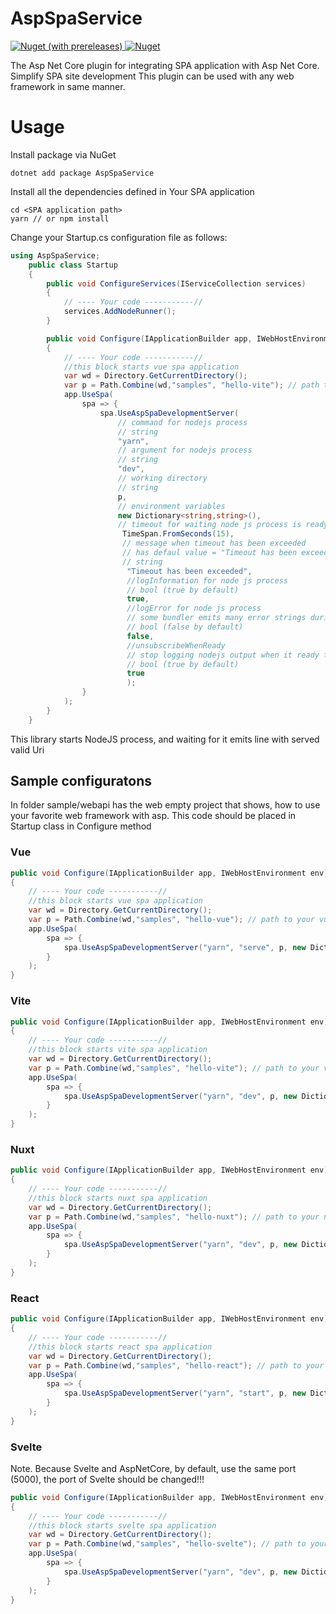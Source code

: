 # AspSpaService

<a href="https://www.nuget.org/packages/AspSpaService">
    <img alt="Nuget (with prereleases)" src="https://img.shields.io/nuget/vpre/AspSpaService">
</a>
<a href="https://www.nuget.org/packages/AspSpaService">
    <img alt="Nuget" src="https://img.shields.io/nuget/dt/AspSpaService">
</a>

The Asp Net Core plugin for integrating SPA application with Asp Net Core.
Simplify SPA site development
This plugin can be used with any web framework in same manner.

# Usage
Install package via NuGet
```
dotnet add package AspSpaService
```
Install all the dependencies defined in Your SPA application
```
cd <SPA application path>
yarn // or npm install
```

Change your Startup.cs configuration file as follows:
```cs
using AspSpaService;
    public class Startup
    {
        public void ConfigureServices(IServiceCollection services)
        {
            // ---- Your code -----------//
            services.AddNodeRunner();
        }

        public void Configure(IApplicationBuilder app, IWebHostEnvironment env)
        {
            // ---- Your code -----------//
            //this block starts vue spa application
            var wd = Directory.GetCurrentDirectory();
            var p = Path.Combine(wd,"samples", "hello-vite"); // path to your vuejs project
            app.UseSpa(
                spa => {
                    spa.UseAspSpaDevelopmentServer(
                        // command for nodejs process
                        // string
                        "yarn",
                        // argument for nodejs process
                        // string
                        "dev",
                        // working directory
                        // string
                        p,
                        // environment variables
                        new Dictionary<string,string>(),
                        // timeout for waiting node js process is ready to use
                         TimeSpan.FromSeconds(15),
                         // message when timeout has been exceeded
                         // has defaul value = "Timeout has been exceeded" (can be ommited!)
                         // string
                          "Timeout has been exceeded",
                          //logInformation for node js process
                          // bool (true by default)
                          true,
                          //logError for node js process
                          // some bundler emits many error strings during compilation
                          // bool (false by default)
                          false,
                          //unsubscribeWhenReady
                          // stop logging nodejs output when it ready to use
                          // bool (true by default)
                          true
                          );
                }
            );
        }
    }

```
This library starts NodeJS process, and waiting for it emits line with served valid Uri

## Sample configuratons
In folder sample/webapi has the web empty project that shows, how to use your favorite web framework with asp.
This code should be placed in Startup class in Configure method
### Vue
```cs
public void Configure(IApplicationBuilder app, IWebHostEnvironment env)
{
    // ---- Your code -----------//
    //this block starts vue spa application
    var wd = Directory.GetCurrentDirectory();
    var p = Path.Combine(wd,"samples", "hello-vue"); // path to your vuejs project
    app.UseSpa(
        spa => {
            spa.UseAspSpaDevelopmentServer("yarn", "serve", p, new Dictionary<string,string>(), TimeSpan.FromSeconds(15), "Timeout has been exceeded");
        }
    );
}

```
### Vite
```cs
public void Configure(IApplicationBuilder app, IWebHostEnvironment env)
{
    // ---- Your code -----------//
    //this block starts vite spa application
    var wd = Directory.GetCurrentDirectory();
    var p = Path.Combine(wd,"samples", "hello-vite"); // path to your vitejs project
    app.UseSpa(
        spa => {
            spa.UseAspSpaDevelopmentServer("yarn", "dev", p, new Dictionary<string,string>(), TimeSpan.FromSeconds(15), "Timeout has been exceeded");
        }
    );
}

```
### Nuxt
```cs
public void Configure(IApplicationBuilder app, IWebHostEnvironment env)
{
    // ---- Your code -----------//
    //this block starts nuxt spa application
    var wd = Directory.GetCurrentDirectory();
    var p = Path.Combine(wd,"samples", "hello-nuxt"); // path to your nuxt project
    app.UseSpa(
        spa => {
            spa.UseAspSpaDevelopmentServer("yarn", "dev", p, new Dictionary<string,string>(), TimeSpan.FromSeconds(15), "Timeout has been exceeded");
        }
    );
}

```
### React
```cs
public void Configure(IApplicationBuilder app, IWebHostEnvironment env)
{
    // ---- Your code -----------//
    //this block starts react spa application
    var wd = Directory.GetCurrentDirectory();
    var p = Path.Combine(wd,"samples", "hello-react"); // path to your react project
    app.UseSpa(
        spa => {
            spa.UseAspSpaDevelopmentServer("yarn", "start", p, new Dictionary<string,string>(), TimeSpan.FromSeconds(15), "Timeout has been exceeded");
        }
    );
}

```
### Svelte
Note. Because Svelte and AspNetCore, by default, use the same port (5000), the port of Svelte should be changed!!!
```cs
public void Configure(IApplicationBuilder app, IWebHostEnvironment env)
{
    // ---- Your code -----------//
    //this block starts svelte spa application
    var wd = Directory.GetCurrentDirectory();
    var p = Path.Combine(wd,"samples", "hello-svelte"); // path to your svelte project
    app.UseSpa(
        spa => {
            spa.UseAspSpaDevelopmentServer("yarn", "dev", p, new Dictionary<string,string>(), TimeSpan.FromSeconds(15), "Timeout has been exceeded");
        }
    );
}

```
